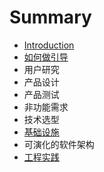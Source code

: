 # Summary

* [Introduction](README.md)
* [如何做引导](how-to-facilitate/README.md)
* 用户研究
* 产品设计
* 产品测试
* 非功能需求
* 技术选型
* [基础设施](infrastructure/README.md)
* 可演化的软件架构
* [工程实践](project-practises/README.md)

